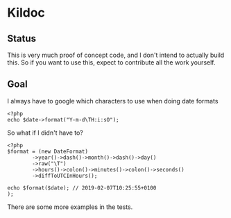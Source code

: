 # Kildoc

## Status 

This is very much proof of concept code, and I don't intend to actually build this. So if you want to use this, expect to contribute all the work yourself. 

## Goal

I always have to google which characters to use when doing date formats

```
<?php
echo $date->format("Y-m-d\TH:i:sO");
```

So what if I didn't have to?

```
<?php
$format = (new DateFormat)
        ->year()->dash()->month()->dash()->day()
        ->raw("\T")
        ->hours()->colon()->minutes()->colon()->seconds()
        ->diffToUTCInHours();

echo $format($date); // 2019-02-07T10:25:55+0100
);
```

There are some more examples in the tests.
 
